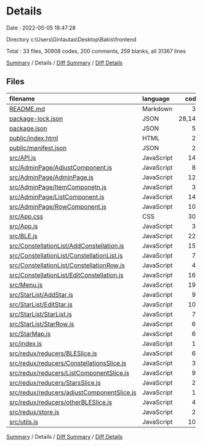 # Details

Date : 2022-05-05 18:47:28

Directory c:\Users\Gintautas\Desktop\Bakis\frontend

Total : 33 files,  30908 codes, 200 comments, 259 blanks, all 31367 lines

[Summary](results.md) / Details / [Diff Summary](diff.md) / [Diff Details](diff-details.md)

## Files
| filename | language | code | comment | blank | total |
| :--- | :--- | ---: | ---: | ---: | ---: |
| [README.md](/README.md) | Markdown | 38 | 0 | 33 | 71 |
| [package-lock.json](/package-lock.json) | JSON | 28,140 | 0 | 1 | 28,141 |
| [package.json](/package.json) | JSON | 53 | 0 | 1 | 54 |
| [public/index.html](/public/index.html) | HTML | 20 | 23 | 1 | 44 |
| [public/manifest.json](/public/manifest.json) | JSON | 25 | 0 | 1 | 26 |
| [src/API.js](/src/API.js) | JavaScript | 145 | 0 | 12 | 157 |
| [src/AdminPage/AdjustComponent.js](/src/AdminPage/AdjustComponent.js) | JavaScript | 84 | 1 | 4 | 89 |
| [src/AdminPage/AdminPage.js](/src/AdminPage/AdminPage.js) | JavaScript | 123 | 1 | 8 | 132 |
| [src/AdminPage/ItemComponetn.js](/src/AdminPage/ItemComponetn.js) | JavaScript | 36 | 0 | 2 | 38 |
| [src/AdminPage/ListComponent.js](/src/AdminPage/ListComponent.js) | JavaScript | 147 | 1 | 4 | 152 |
| [src/AdminPage/RowComponent.js](/src/AdminPage/RowComponent.js) | JavaScript | 104 | 0 | 3 | 107 |
| [src/App.css](/src/App.css) | CSS | 300 | 11 | 52 | 363 |
| [src/App.js](/src/App.js) | JavaScript | 36 | 0 | 4 | 40 |
| [src/BLE.js](/src/BLE.js) | JavaScript | 226 | 161 | 31 | 418 |
| [src/ConstellationList/AddConstellation.js](/src/ConstellationList/AddConstellation.js) | JavaScript | 153 | 0 | 5 | 158 |
| [src/ConstellationList/ConstellationList.js](/src/ConstellationList/ConstellationList.js) | JavaScript | 77 | 0 | 3 | 80 |
| [src/ConstellationList/ConstellationRow.js](/src/ConstellationList/ConstellationRow.js) | JavaScript | 40 | 0 | 3 | 43 |
| [src/ConstellationList/EditConstellation.js](/src/ConstellationList/EditConstellation.js) | JavaScript | 168 | 0 | 8 | 176 |
| [src/Menu.js](/src/Menu.js) | JavaScript | 195 | 0 | 11 | 206 |
| [src/StarList/AddStar.js](/src/StarList/AddStar.js) | JavaScript | 93 | 0 | 4 | 97 |
| [src/StarList/EditStar.js](/src/StarList/EditStar.js) | JavaScript | 100 | 0 | 6 | 106 |
| [src/StarList/StarList.js](/src/StarList/StarList.js) | JavaScript | 70 | 1 | 3 | 74 |
| [src/StarList/StarRow.js](/src/StarList/StarRow.js) | JavaScript | 66 | 0 | 3 | 69 |
| [src/StarMap.js](/src/StarMap.js) | JavaScript | 60 | 1 | 9 | 70 |
| [src/index.js](/src/index.js) | JavaScript | 14 | 0 | 2 | 16 |
| [src/redux/reducers/BLESlice.js](/src/redux/reducers/BLESlice.js) | JavaScript | 62 | 0 | 9 | 71 |
| [src/redux/reducers/ConstellationsSlice.js](/src/redux/reducers/ConstellationsSlice.js) | JavaScript | 33 | 0 | 4 | 37 |
| [src/redux/reducers/ListComponentSlice.js](/src/redux/reducers/ListComponentSlice.js) | JavaScript | 90 | 0 | 4 | 94 |
| [src/redux/reducers/StarsSlice.js](/src/redux/reducers/StarsSlice.js) | JavaScript | 25 | 0 | 4 | 29 |
| [src/redux/reducers/adjustComponentSlice.js](/src/redux/reducers/adjustComponentSlice.js) | JavaScript | 14 | 0 | 4 | 18 |
| [src/redux/reducers/otherBLESlice.js](/src/redux/reducers/otherBLESlice.js) | JavaScript | 47 | 0 | 4 | 51 |
| [src/redux/store.js](/src/redux/store.js) | JavaScript | 21 | 0 | 2 | 23 |
| [src/utils.js](/src/utils.js) | JavaScript | 103 | 0 | 14 | 117 |

[Summary](results.md) / Details / [Diff Summary](diff.md) / [Diff Details](diff-details.md)